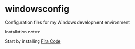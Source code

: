 # windowsconfig
Configuration files for my Windows development environment

Installation notes:

Start by installing [Fira Code](https://github.com/tonsky/FiraCode)
